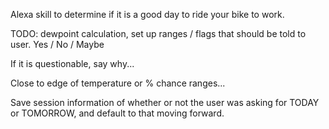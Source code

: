 Alexa skill to determine if it is a good day to ride your bike to work.

TODO: dewpoint calculation, set up ranges / flags that should be told to user. Yes / No / Maybe

If it is questionable, say why...

Close to edge of temperature or % chance ranges...

Save session information of whether or not the user was asking for TODAY or TOMORROW, and default to that moving forward.
